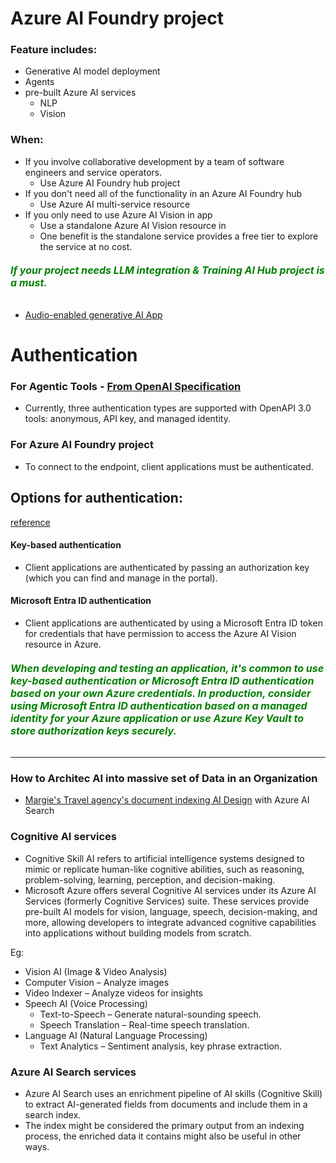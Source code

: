 #  Azure AI Foundry project
### Feature includes:
   - Generative AI model deployment
   - Agents
   - pre-built Azure AI services
     - NLP
     - Vision
     
### When:
   - If you involve collaborative development by a team of software engineers and service operators. 
     - Use Azure AI Foundry hub project
   - If you don't need all of the functionality in an Azure AI Foundry hub
     - Use Azure AI multi-service resource 
   - If you only need to use Azure AI Vision in app
     - Use a standalone Azure AI Vision resource in 
     - One benefit is the standalone service provides a free tier to explore the service at no cost.

###### <span style="color: green;font-weight: bold; font-size: 16px;"> If your project needs LLM integration & Training AI Hub project is a must.</span>
- [Audio-enabled generative AI App](https://microsoftlearning.github.io/mslearn-ai-language/Instructions/Exercises/09-audio-chat.html)

# Authentication

### For Agentic Tools - [From OpenAI Specification](https://learn.microsoft.com/en-us/training/modules/build-agent-with-custom-tools/4-how-use-custom-tools)
 - Currently, three authentication types are supported with OpenAPI 3.0 tools: anonymous, API key, and managed identity.

 ### For Azure AI Foundry project

   - To connect to the endpoint, client applications must be authenticated. 


## Options for authentication: 
[reference](https://learn.microsoft.com/en-us/training/modules/analyze-images/2-provision-computer-vision-resource)
#### Key-based authentication
   - Client applications are authenticated by passing an authorization key (which you can find and manage in the portal).
#### Microsoft Entra ID authentication
   - Client applications are authenticated by using a Microsoft Entra ID token for credentials that have permission to access the Azure AI Vision resource in Azure.

###### <span style="color: green;font-weight: bold; font-size: 16px;">When developing and testing an application, it's common to use key-based authentication or Microsoft Entra ID authentication based on your own Azure credentials. In production, consider using Microsoft Entra ID authentication based on a managed identity for your Azure application or use Azure Key Vault to store authorization keys securely.</span>

---

### How to Architec AI into massive set of Data in an Organization
 - [Margie's Travel agency's document indexing AI Design](https://learn.microsoft.com/en-us/training/modules/create-azure-cognitive-search-solution/1-introduction) with Azure AI Search

 ### Cognitive AI services

 - Cognitive Skill AI refers to artificial intelligence systems designed to mimic or replicate human-like cognitive abilities, such as reasoning, problem-solving, learning, perception, and decision-making. 
 - Microsoft Azure offers several Cognitive AI services under its Azure AI Services (formerly Cognitive Services) suite. These services provide pre-built AI models for vision, language, speech, decision-making, and more, allowing developers to integrate advanced cognitive capabilities into applications without building models from scratch.

 Eg:
 -  Vision AI (Image & Video Analysis)
   - Computer Vision – Analyze images
   - Video Indexer – Analyze videos for insights
- Speech AI (Voice Processing)
   - Text-to-Speech – Generate natural-sounding speech.
   - Speech Translation – Real-time speech translation.
- Language AI (Natural Language Processing)  
   - Text Analytics – Sentiment analysis, key phrase extraction.

 ### Azure AI Search services
- Azure AI Search uses an enrichment pipeline of AI skills (Cognitive Skill) to extract AI-generated fields from documents and include them in a search index.
- The index might be considered the primary output from an indexing process, the enriched data it contains might also be useful in other ways.